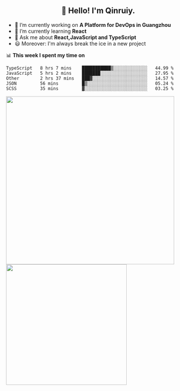 <h2 align="center">👋 Hello! I'm Qinruiy.</h2>


- 🔭 I’m currently working on **A Platform for DevOps in Guangzhou**
- 🌱 I’m currently learning **React**
- 💬 Ask me about **React,JavaScript and TypeScript**
- 😃 Moreover: I'm always break the ice in a new project

📊 **This week I spent my time on**

<!--START_SECTION:waka-->
```text
TypeScript   8 hrs 7 mins    ███████████▒░░░░░░░░░░░░░   44.99 % 
JavaScript   5 hrs 2 mins    ███████░░░░░░░░░░░░░░░░░░   27.95 % 
Other        2 hrs 37 mins   ███▓░░░░░░░░░░░░░░░░░░░░░   14.57 % 
JSON         56 mins         █▒░░░░░░░░░░░░░░░░░░░░░░░   05.24 % 
SCSS         35 mins         ▓░░░░░░░░░░░░░░░░░░░░░░░░   03.25 % 
```
<!--END_SECTION:waka-->

<p>
<img align="left" width="460" src="https://github-readme-stats.vercel.app/api?username=Qinruiy&custom_title=Qrinruiy's Github Stats&theme=graywhite&hide_border=true"/> <img align="left" width="330" src="https://github-readme-stats.vercel.app/api/top-langs/?username=Qinruiy&layout=compact&theme=graywhite&hide_border=true"/>
</p>
